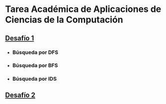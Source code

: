 # Tarea Académica de Aplicaciones de Ciencias de la Computación

## [Desafío 1](https://github.com/Dlumior/TA_APLICA/tree/master/TA/Desafio_1)

- ### Búsqueda por DFS
- ### Búsqueda por BFS
- ### Búsqueda por IDS

## [Desafío 2](https://github.com/Dlumior/TA_APLICA/tree/master/TA/Desafio_2)

